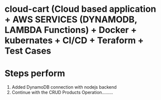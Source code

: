 # cloud-cart (Cloud based application  + AWS SERVICES (DYNAMODB, LAMBDA Functions) + Docker + kubernates + CI/CD  + Teraform +  Test Cases
# Steps perform
1) Added DynamoDB connection with nodejs backend
2) Continue with the CRUD Products Operation.........
